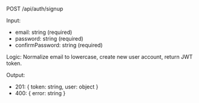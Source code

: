 POST /api/auth/signup

Input:

- email: string (required)
- password: string (required)
- confirmPassword: string (required)

Logic: Normalize email to lowercase, create new user account, return JWT token.

Output:

- 201: { token: string, user: object }
- 400: { error: string }
